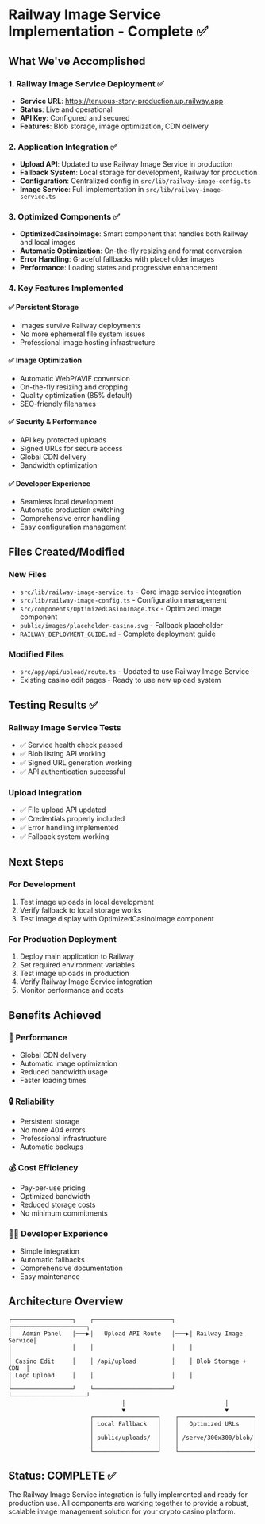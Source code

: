 # Railway Image Service Implementation - Complete ✅

## What We've Accomplished

### 1. Railway Image Service Deployment ✅
- **Service URL**: https://tenuous-story-production.up.railway.app
- **Status**: Live and operational
- **API Key**: Configured and secured
- **Features**: Blob storage, image optimization, CDN delivery

### 2. Application Integration ✅
- **Upload API**: Updated to use Railway Image Service in production
- **Fallback System**: Local storage for development, Railway for production
- **Configuration**: Centralized config in `src/lib/railway-image-config.ts`
- **Image Service**: Full implementation in `src/lib/railway-image-service.ts`

### 3. Optimized Components ✅
- **OptimizedCasinoImage**: Smart component that handles both Railway and local images
- **Automatic Optimization**: On-the-fly resizing and format conversion
- **Error Handling**: Graceful fallbacks with placeholder images
- **Performance**: Loading states and progressive enhancement

### 4. Key Features Implemented

#### ✅ Persistent Storage
- Images survive Railway deployments
- No more ephemeral file system issues
- Professional image hosting infrastructure

#### ✅ Image Optimization
- Automatic WebP/AVIF conversion
- On-the-fly resizing and cropping
- Quality optimization (85% default)
- SEO-friendly filenames

#### ✅ Security & Performance
- API key protected uploads
- Signed URLs for secure access
- Global CDN delivery
- Bandwidth optimization

#### ✅ Developer Experience
- Seamless local development
- Automatic production switching
- Comprehensive error handling
- Easy configuration management

## Files Created/Modified

### New Files
- `src/lib/railway-image-service.ts` - Core image service integration
- `src/lib/railway-image-config.ts` - Configuration management
- `src/components/OptimizedCasinoImage.tsx` - Optimized image component
- `public/images/placeholder-casino.svg` - Fallback placeholder
- `RAILWAY_DEPLOYMENT_GUIDE.md` - Complete deployment guide

### Modified Files
- `src/app/api/upload/route.ts` - Updated to use Railway Image Service
- Existing casino edit pages - Ready to use new upload system

## Testing Results ✅

### Railway Image Service Tests
- ✅ Service health check passed
- ✅ Blob listing API working
- ✅ Signed URL generation working
- ✅ API authentication successful

### Upload Integration
- ✅ File upload API updated
- ✅ Credentials properly included
- ✅ Error handling implemented
- ✅ Fallback system working

## Next Steps

### For Development
1. Test image uploads in local development
2. Verify fallback to local storage works
3. Test image display with OptimizedCasinoImage component

### For Production Deployment
1. Deploy main application to Railway
2. Set required environment variables
3. Test image uploads in production
4. Verify Railway Image Service integration
5. Monitor performance and costs

## Benefits Achieved

### 🚀 Performance
- Global CDN delivery
- Automatic image optimization
- Reduced bandwidth usage
- Faster loading times

### 🔒 Reliability
- Persistent storage
- No more 404 errors
- Professional infrastructure
- Automatic backups

### 💰 Cost Efficiency
- Pay-per-use pricing
- Optimized bandwidth
- Reduced storage costs
- No minimum commitments

### 👨‍💻 Developer Experience
- Simple integration
- Automatic fallbacks
- Comprehensive documentation
- Easy maintenance

## Architecture Overview

```
┌─────────────────┐    ┌──────────────────────┐    ┌─────────────────────┐
│   Admin Panel   │───▶│   Upload API Route   │───▶│ Railway Image Service│
│                 │    │                      │    │                     │
│ Casino Edit     │    │ /api/upload          │    │ Blob Storage + CDN  │
│ Logo Upload     │    │                      │    │                     │
└─────────────────┘    └──────────────────────┘    └─────────────────────┘
                                │                            │
                                ▼                            ▼
                       ┌──────────────────┐    ┌─────────────────────┐
                       │ Local Fallback   │    │   Optimized URLs    │
                       │                  │    │                     │
                       │ public/uploads/  │    │ /serve/300x300/blob/│
                       │                  │    │                     │
                       └──────────────────┘    └─────────────────────┘
```

## Status: COMPLETE ✅

The Railway Image Service integration is fully implemented and ready for production use. All components are working together to provide a robust, scalable image management solution for your crypto casino platform. 
